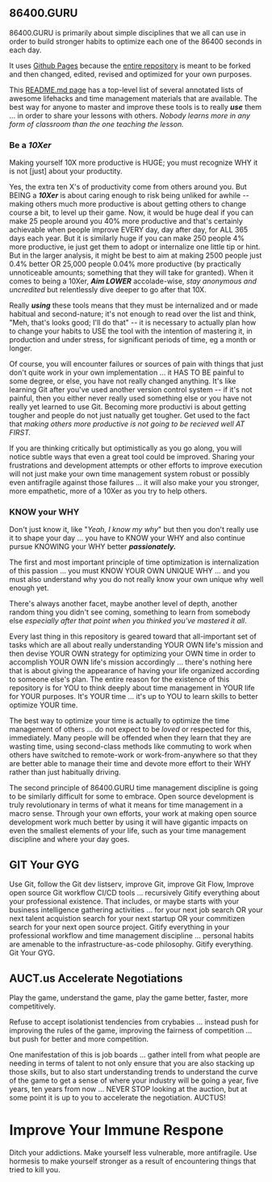 ## 86400.GURU

86400.GURU is primarily about simple disciplines that we all can use in order to build stronger habits to optimize each one of the 86400 seconds in each day.

It uses [Github Pages](https://pages.github.com/) because the [entire repository](https://github.com/86400guru/86400guru.github.io/) is meant to be forked and then changed, edited, revised and optimized for your own purposes. 

This [README.md page](https://github.com/86400guru/86400guru.github.io/blob/main/README.md) has a top-level list of several annotated lists of awesome lifehacks and time management materials that are available. The best way for anyone to master and improve these tools is to really ***use*** them ... in order to share your lessons with others. *Nobody learns more in any form of classroom than the one teaching the lesson.*

### Be a ***10Xer***

Making yourself 10X more productive is HUGE; you must recognize WHY it is not [just] about your productity.

Yes, the extra ten X's of productivity come from others around you. But BEING a ***10Xer*** is about caring enough to risk being unliked for awhile -- making others much more productive is about getting others to change course a bit, to level up their game.  Now, it would be huge deal if you can make 25 people around you 40% more productive and that's certainly achievable when people improve EVERY day, day after day, for ALL 365 days each year. But it is similarly huge if you can make 250 people 4% more productive, ie just get them to adopt or internalize one little tip or hint. But in the larger analysis, it might be best to aim at making 2500 people just 0.4% better OR 25,000 people 0.04% more productive (by practically unnoticeable amounts; something that they will take for granted). When it comes to being a 10Xer, ***Aim LOWER*** accolade-wise, *stay anonymous and uncredited* but relentlessly dive deeper to go after that 10X.

Really ***using*** these tools means that they must be internalized and or made habitual and second-nature; it's not enough to read over the list and think, "Meh, that's looks good; I'll do that" -- it is necessary to actually plan how to change your habits to USE the tool with the intention of mastering it, in production and under stress, for significant periods of time, eg a month or longer. 

Of course, you will encounter failures or sources of pain with things that just don't quite work in your own implementation ... it HAS TO BE painful to some degree, or else, you have not really changed anything. It's like learning Git after you've used another version control system -- if it's not painful, then you either never really used something else or you have not really yet learned to use Git. Becoming more productivi is about getting tougher and people do not just natually get tougher. Get used to the fact that *making others more productive is not going to be recieved well AT FIRST.*   

If you are thinking critically but optimistically as you go along, you will notice subtle ways that even a great tool could be improved. Sharing your frustrations and development attempts or other efforts to improve execution will not just make your own time management system robust or possibly even antifragile against those failures ... it  will also make your you stronger, more empathetic, more of a 10Xer as you try to help others. 

### KNOW your WHY

Don't just know it, like "*Yeah, I know my why*" but then you don't really use it to shape your day ... you have to KNOW your WHY and also continue pursue KNOWING your WHY better ***passionately.***
  
The first and most important principle of time optimization is internalization of this passion ... you must KNOW YOUR OWN UNIQUE WHY ... and you must also understand why you do not really know your own unique why well enough yet.

There's always another facet, maybe another level of depth, another random thing you didn't see coming, something to learn from somebody else *especially after that point when you thinked you've mastered it all*.

Every last thing in this repository is geared toward that all-important set of tasks which are all about really understanding YOUR OWN life's mission and then devise YOUR OWN strategy for optimizing your OWN time in order to accomplish YOUR OWN life's mission accordingly ... there's nothing here that is about giving the appearance of having your life organized according to someone else's plan. The entire reason for the existence of this repository is for YOU to think deeply about time management in YOUR life for YOUR purposes. It's YOUR time ... it's up to YOU to learn skills to better optimize YOUR time.  

The best way to optimize your time is actually to optimize the time management of others ... do not expect to be *loved* or respected for this, immediately.  Many people will be offended when they learn that they are wasting time, using second-class methods like commuting to work when others have switched to remote-work or work-from-anywhere so that they are better able to manage their time and devote more effort to their WHY rather than just habitually driving.

The second principle of 86400.GURU time management discipline is going to be similarly difficult for some to embrace. Open source development is truly revolutionary in terms of what it means for time management in a macro sense. Through your own efforts, your work at making open source development work much better by using it will have gigantic impacts on even the smallest elements of your life, such as your time management discipline and where your day goes.

## GIT Your GYG

Use Git, follow the Git dev listserv, improve Git, improve Git Flow, Improve open source Git workflow CI/CD tools ... recursively Gitify everything about your professional existence. That includes, or maybe starts with your business intelligence gathering activities ... for your next job search OR your next talent acquistion search for your next startup OR your commitizen search for your next open source project. Gitify everything in your professional workflow and time management discipline ... personal habits are amenable to the infrastructure-as-code philosophy. Gitify everything. Git Your GYG. 

## AUCT.us Accelerate Negotiations

Play the game, understand the game, play the game better, faster, more competitively.

Refuse to accept isolationist tendencies from crybabies ... instead push for improving the rules of the game, improving the fairness of competition ... but push for better and more competition.

One manifestation of this is job boards ... gather intell from what people are needing in terms of talent to not only ensure that you are also stacking up those skills, but to also start understanding trends to understand the curve of the game to get a sense of where your industry will be going a year, five years, ten years from now ... NEVER STOP looking at the auction, but at some point it is up to you to accelerate the negotiation. AUCTUS!

# Improve Your Immune Respone

Ditch your addictions. Make yourself less vulnerable, more antifragile. Use hormesis to make yourself stronger as a result of encountering things that tried to kill you.
